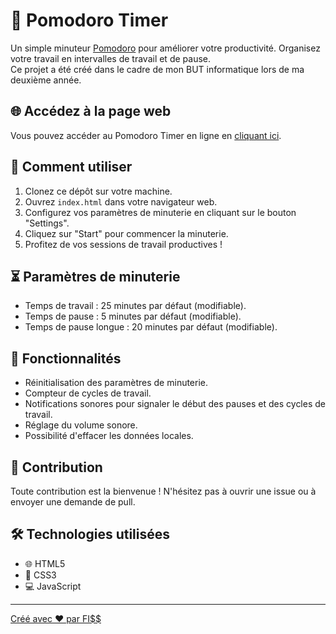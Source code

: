 # 🍅 Pomodoro Timer


Un simple minuteur [Pomodoro](https://www.methode-pomodoro.fr/) pour améliorer votre productivité. Organisez votre travail en intervalles de travail et de pause.<br>
Ce projet a été créé dans le cadre de mon BUT informatique lors de ma deuxième année.

## 🌐 Accédez à la page web

Vous pouvez accéder au Pomodoro Timer en ligne en [cliquant ici](https://0lrnx.github.io/Pomodoro-timer/).

## 🚀 Comment utiliser

1. Clonez ce dépôt sur votre machine.
2. Ouvrez `index.html` dans votre navigateur web.
3. Configurez vos paramètres de minuterie en cliquant sur le bouton "Settings".
4. Cliquez sur "Start" pour commencer la minuterie.
5. Profitez de vos sessions de travail productives !

## ⏳ Paramètres de minuterie

- Temps de travail : 25 minutes par défaut (modifiable).
- Temps de pause : 5 minutes par défaut (modifiable).
- Temps de pause longue : 20 minutes par défaut (modifiable).

## 🌟 Fonctionnalités

- Réinitialisation des paramètres de minuterie.
- Compteur de cycles de travail.
- Notifications sonores pour signaler le début des pauses et des cycles de travail.
- Réglage du volume sonore.
- Possibilité d'effacer les données locales.

## 📝 Contribution

Toute contribution est la bienvenue ! N'hésitez pas à ouvrir une issue ou à envoyer une demande de pull.

## 🛠 Technologies utilisées

- 🌐 HTML5
- 🎨 CSS3
- 💻 JavaScript
---

[Créé avec ❤️ par FI$$](https://github.com/0LrNx)
